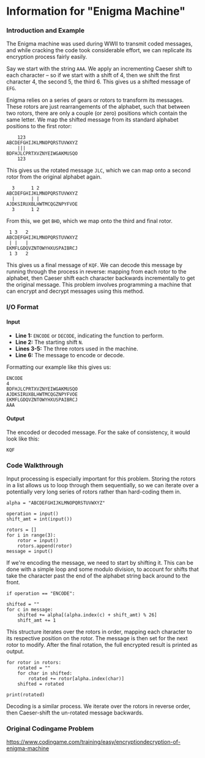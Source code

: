 # Information for "Enigma Machine"

### Introduction and Example

The Enigma machine was used during WWII to transmit coded messages, and while cracking the code took considerable effort, we can replicate its encryption process fairly easily. 

Say we start with the string `AAA`. We apply an incrementing Caeser shift to each character – so if we start with a shift of 4, then we shift the first character 4, the second 5, the third 6. This gives us a shifted message of `EFG`.

Enigma relies on a series of gears or rotors to transform its messages. These rotors are just rearrangements of the alphabet, such that between two rotors, there are only a couple (or zero) positions which contain the same letter. We map the shifted message from its standard alphabet positions to the first rotor:

        123
    ABCDEFGHIJKLMNOPQRSTUVWXYZ
        |||
    BDFHJLCPRTXVZNYEIWGAKMUSQO
        123
    
This gives us the rotated message `JLC`, which we can map onto a second rotor from the original alphabet again.
      
      3      1 2
    ABCDEFGHIJKLMNOPQRSTUVWXYZ
      |      | |
    AJDKSIRUXBLHWTMCQGZNPYFVOE
      3      1 2
    
From this, we get `BHD`, which we map onto the third and final rotor.

     1 3   2
    ABCDEFGHIJKLMNOPQRSTUVWXYZ
     | |   |
    EKMFLGDQVZNTOWYHXUSPAIBRCJ
     1 3   2
    
This gives us a final message of `KQF`. We can decode this message by running through the process in reverse: mapping from each rotor to the alphabet, then Caeser shift each character backwards incrementally to get the original message. This problem involves programming a machine that can encrypt and decrypt messages using this method.

### I/O Format

#### Input

* __Line 1:__ `ENCODE` or `DECODE`, indicating the function to perform.
* __Line 2:__ The starting shift `N`.
* __Lines 3-5:__ The three rotors used in the machine.
* __Line 6:__ The message to encode or decode.

Formatting our example like this gives us:

    ENCODE
    4
    BDFHJLCPRTXVZNYEIWGAKMUSQO
    AJDKSIRUXBLHWTMCQGZNPYFVOE
    EKMFLGDQVZNTOWYHXUSPAIBRCJ
    AAA

#### Output

The encoded or decoded message. For the sake of consistency, it would look like this:

    KQF
    
### Code Walkthrough

Input processing is especially important for this problem. Storing the rotors in a list allows us to loop through them sequentially, so we can iterate over a potentially very long series of rotors rather than hard-coding them in.

    alpha = "ABCDEFGHIJKLMNOPQRSTUVWXYZ"

    operation = input()
    shift_amt = int(input())

    rotors = []
    for i in range(3):
        rotor = input()
        rotors.append(rotor)
    message = input()
    
If we're encoding the message, we need to start by shifting it. This can be done with a simple loop and some modulo division, to account for shifts that take the character past the end of the alphabet string back around to the front.  
    
    if operation == "ENCODE":
    
    shifted = ""
    for c in message:
        shifted += alpha[(alpha.index(c) + shift_amt) % 26]
        shift_amt += 1
        
This structure iterates over the rotors in order, mapping each character to its respective position on the rotor. The message is then set for the next rotor to modify. After the final rotation, the full encrypted result is printed as output.   
        
    for rotor in rotors:
        rotated = ""
        for char in shifted:
            rotated += rotor[alpha.index(char)]
        shifted = rotated   
        
    print(rotated)        
    
Decoding is a similar process. We iterate over the rotors in reverse order, then Caeser-shift the un-rotated message backwards.

### Original Codingame Problem

https://www.codingame.com/training/easy/encryptiondecryption-of-enigma-machine
